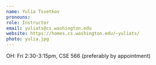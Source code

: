```yaml
---
name: Yulia Tsvetkov
pronouns: 
role: Instructor
email: yuliats@cs.washington.edu
website: https://homes.cs.washington.edu/~yuliats/
photo: yulia.jpg
---
```


OH: Fri 2:30-3:15pm, CSE 566 (preferably by appointment)
